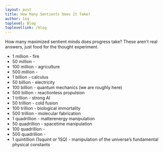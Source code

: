 ```yaml
---
layout: post
title: How Many Sentients Does It Take?
author: 1sq
toplevel: Blog
toplevellink: /blog
---
```


How many maximized sentient minds does progress take? These aren't real answers, just food for the thought experiment.<br/>
<ul>
<li>1 million - fire</li>
<li>50 million - </li>
<li>100 million - agriculture</li>
<li>500 million - </li>
<li>1 billion - calculus</li>
<li>50 billion - electricity</li>
<li>100 billion - quantum mechanics (we are roughly here)</li>
<li>500 billion - reactionless propulsion</li>
<li>1 trillion - strong AI</li>
<li>50 trillion - cold fusion</li>
<li>100 trillion - biological immortality</li>
<li>500 trillion - molecular fabrication</li>
<li>1 quadrillion - matterenergy manipulation</li>
<li>50 quadrillion - spacetime manipulation</li>
<li>100 quadrillion - </li>
<li>500 quadrillion - </li>
<li>1 quintillion (1squint or 1SQ) - manipulation of the universe’s fundamental physical constants</li>
</ul>
